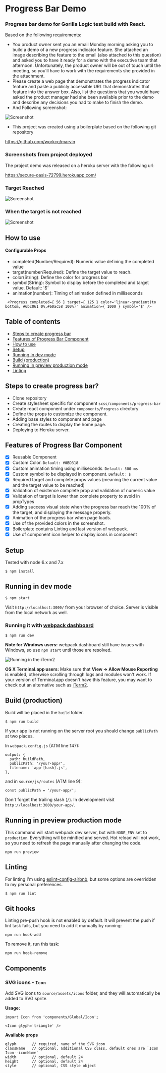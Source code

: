# Progress Bar Demo
### Progress bar demo for Gorilla Logic test build with React.

Based on the following requirements:
- You product owner sent you an email Monday morning asking you to build a demo of a new progress indicator feature. She attached an image describing the feature to the email (also attached to this question) and asked you to have it ready for a demo with the executive team that afternoon. Unfortunately, the product owner will be out of touch until the meeting, so you'll have to work with the requirements she provided in the attachment.
- Please create a web page that demonstrates the progress indicator feature and paste a publicly accessible URL that demonstrates that feature into the answer box. Also, list the questions that you would have asked the product manager had she been available prior to the demo and describe any decisions you had to make to finish the demo.
- And Following screenshot:

![Screenshot](/gorillalogic.hirevue.png)

- This project was created using a boilerplate based on the following git repository

https://github.com/workco/marvin

### Screenshots from project deployed

The project demo was released on a heroku server with the following url:


https://secure-oasis-72799.herokuapp.com/

### Target Reached
![Screenshot](/target-reached-screenshot.png)
### When the target is not reached
![Screenshot](/marvin.png)

## How to use

#### Configurable Props

- completed(Number/Required): Numeric value defining the completed value
- target(number/Required): Define the target value to reach.
- color(String): Define the color for progress bar
- symbol(String): Symbol to display before the completed and target value. Default: '$'
- animation(number): Timing of animation defined in milliseconds

```
 <Progress completed={ 56 } target={ 125 } color='linear-gradient(to bottom, #6bc061 0%,#60ac58 100%)' animation={ 1000 } symbol='$' />
```

## Table of contents
* [Steps to create progress bar](#user-content-steps-to-create-progress-bar)
* [Features of Progress Bar Component](#user-content-features-of-progress-bar-component)
* [How to use](#user-content-how-to-use)
* [Setup](#user-content-setup)
* [Running in dev mode](#user-content-running-in-dev-mode)
* [Build (production)](#user-content-build-production)
* [Running in preview production mode](#user-content-running-in-preview-production-mode)
* [Linting](#user-content-linting)



## Steps to create progress bar?

- Clone repository
- Create stylesheet specific for component `scss/components/progress-bar`
- Create react component under `components/Progress` directory
- Define the props to customize the component.
- Adding base styles to component and page
- Creating the routes to display the home page.
- Deploying to Heroku server.



## Features of Progress Bar Component

- [x] Reusable Component
- [x] Custom Color.  `Default: #0BD318`
- [x] Custom animation timing using milliseconds. `Default: 500 ms`
- [x] Custom symbol to be displayed in component. `Default: $`
- [x] Required target and complete props values (meaning the current value and the target value to be reached)
- [x] Validation of existence complete prop and validation of numeric value
- [x] Validation of target is lower than complete property to avoid in propTypes 
- [x] Adding success visual state when the progress bar reach the 100% of the target, and displaying the message properly.
- [x] Animation of the progress bar when page loads.
- [x] Use of the provided colors in the screenshot.
- [x] Boilerplate contains Linting and last version of webpack.
- [x] Use of component icon helper to display icons in component

## Setup

Tested with node 6.x and 7.x

```
$ npm install
```

## Running in dev mode

```
$ npm start
```

Visit `http://localhost:3000/` from your browser of choice.
Server is visible from the local network as well.

### Running it with [webpack dashboard](https://github.com/FormidableLabs/webpack-dashboard)

```
$ npm run dev
```

**Note for Windows users:** webpack dashboard still have issues with Windows, so use `npm start` until those are resolved.

![Running in the iTerm2](http://i.imgur.com/3oKTWrv.png)

**OS X Terminal.app users:** Make sure that **View → Allow Mouse Reporting** is enabled, otherwise scrolling through logs and modules won't work. If your version of Terminal.app doesn't have this feature, you may want to check out an alternative such as [iTerm2](https://www.iterm2.com/).

## Build (production)

Build will be placed in the `build` folder.

```
$ npm run build
```

If your app is not running on the server root you should change `publicPath` at two places.

In `webpack.config.js` (ATM line 147):

```
output: {
  path: buildPath,
  publicPath: '/your-app/',
  filename: 'app-[hash].js',
},
```

and in `source/js/routes` (ATM line 9):

```
const publicPath = '/your-app/';
```

Don't forget the trailing slash (`/`). In development visit `http://localhost:3000/your-app/`.

## Running in preview production mode

This command will start webpack dev server, but with `NODE_ENV` set to `production`.
Everything will be minified and served.
Hot reload will not work, so you need to refresh the page manually after changing the code.

```
npm run preview
```

## Linting

For linting I'm using [eslint-config-airbnb](https://www.npmjs.com/package/eslint-config-airbnb),
but some options are overridden to my personal preferences.

```
$ npm run lint
```

## Git hooks

Linting pre-push hook is not enabled by default.
It will prevent the push if lint task fails,
but you need to add it manually by running:

```
npm run hook-add
```

To remove it, run this task:

```
npm run hook-remove
```

## Components

### SVG icons - `Icon`

Add SVG icons to `source/assets/icons` folder, and they will automatically be added to SVG sprite.

**Usage:**

```
import Icon from 'components/Global/Icon';

<Icon glyph='triangle' />
```

**Available props**

```
glyph       // required, name of the SVG icon
className   // optional, additional CSS class, default ones are `Icon Icon--iconName`
width       // optional, default 24
height      // optional, default 24
style       // optional, CSS style object
```
